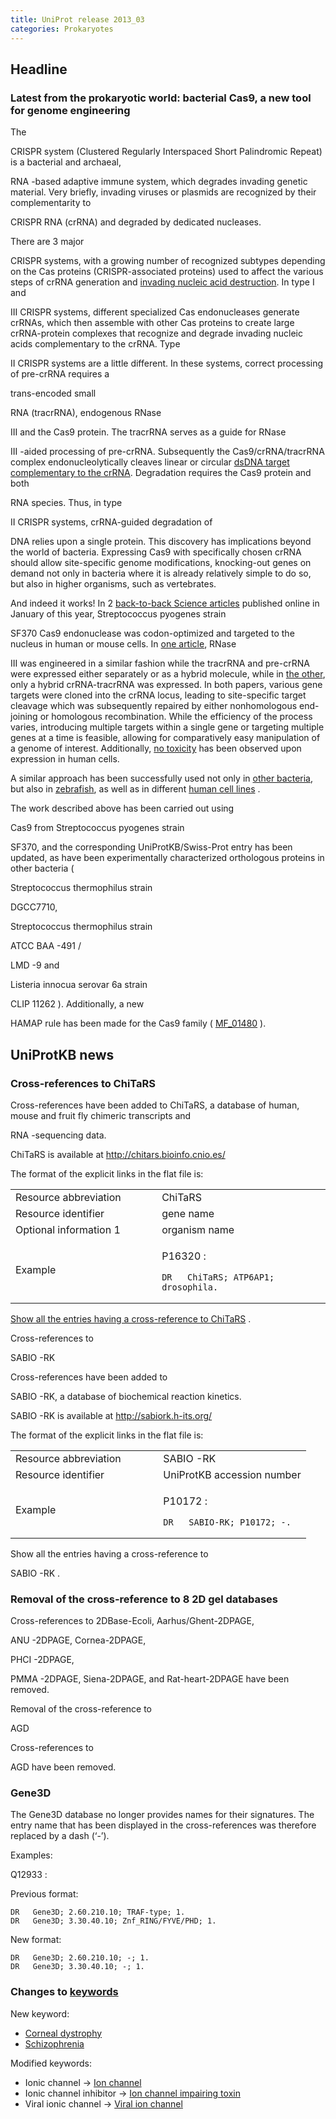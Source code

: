 ```yaml
---
title: UniProt release 2013_03
categories: Prokaryotes
---
```


## Headline

### Latest from the prokaryotic world: bacterial Cas9, a new tool for genome engineering

The

CRISPR system (Clustered Regularly Interspaced Short Palindromic Repeat) is a bacterial and archaeal,

RNA -based adaptive immune system, which degrades invading genetic material. Very briefly, invading viruses or plasmids are recognized by their complementarity to

CRISPR RNA (crRNA) and degraded by dedicated nucleases.

There are 3 major

CRISPR systems, with a growing number of recognized subtypes depending on the Cas proteins (CRISPR-associated proteins) used to affect the various steps of crRNA generation and [invading nucleic acid destruction](http://www.ncbi.nlm.nih.gov/pubmed/21552286). In type I and

III CRISPR systems, different specialized Cas endonucleases generate crRNAs, which then assemble with other Cas proteins to create large crRNA-protein complexes that recognize and degrade invading nucleic acids complementary to the crRNA. Type

II CRISPR systems are a little different. In these systems, correct processing of pre-crRNA requires a

trans-encoded small

RNA (tracrRNA), endogenous RNase

III and the Cas9 protein. The tracrRNA serves as a guide for RNase

III -aided processing of pre-crRNA. Subsequently the Cas9/crRNA/tracrRNA complex endonucleolytically cleaves linear or circular [dsDNA target complementary to the crRNA](http://www.ncbi.nlm.nih.gov/pubmed/22745249,22949671). Degradation requires the Cas9 protein and both

RNA species. Thus, in type

II CRISPR systems, crRNA-guided degradation of

DNA relies upon a single protein. This discovery has implications beyond the world of bacteria. Expressing Cas9 with specifically chosen crRNA should allow site-specific genome modifications, knocking-out genes on demand not only in bacteria where it is already relatively simple to do so, but also in higher organisms, such as vertebrates.

And indeed it works! In 2 [back-to-back Science articles](http://www.ncbi.nlm.nih.gov/pubmed/23287718,23287722) published online in January of this year, Streptococcus pyogenes strain

SF370 Cas9 endonuclease was codon-optimized and targeted to the nucleus in human or mouse cells. In [one article](http://www.ncbi.nlm.nih.gov/pubmed/23287718), RNase

III was engineered in a similar fashion while the tracrRNA and pre-crRNA were expressed either separately or as a hybrid molecule, while in [the other](http://www.ncbi.nlm.nih.gov/pubmed/23287722), only a hybrid crRNA-tracrRNA was expressed. In both papers, various gene targets were cloned into the crRNA locus, leading to site-specific target cleavage which was subsequently repaired by either nonhomologous end-joining or homologous recombination. While the efficiency of the process varies, introducing multiple targets within a single gene or targeting multiple genes at a time is feasible, allowing for comparatively easy manipulation of a genome of interest. Additionally, [no toxicity](http://www.ncbi.nlm.nih.gov/pubmed/23287722) has been observed upon expression in human cells.

A similar approach has been successfully used not only in [other bacteria](http://www.ncbi.nlm.nih.gov/pubmed/23360965), but also in [zebrafish](http://www.ncbi.nlm.nih.gov/pubmed/23360964), as well as in different [human cell lines](http://www.ncbi.nlm.nih.gov/pubmed/23360966,23386978) .

The work described above has been carried out using

Cas9 from Streptococcus pyogenes strain

SF370, and the corresponding UniProtKB/Swiss-Prot entry has been updated, as have been experimentally characterized orthologous proteins in other bacteria (

Streptococcus thermophilus strain

DGCC7710,

Streptococcus thermophilus strain

ATCC BAA -491 /

LMD -9 and

Listeria innocua serovar 6a strain

CLIP 11262 ). Additionally, a new

HAMAP rule has been made for the Cas9 family ( [MF\_01480](http://hamap.expasy.org/unirule/MF_01480) ).

## UniProtKB news

### Cross-references to ChiTaRS

Cross-references have been added to ChiTaRS, a database of human, mouse and fruit fly chimeric transcripts and

RNA -sequencing data.

ChiTaRS is available at <http://chitars.bioinfo.cnio.es/>

The format of the explicit links in the flat file is:

<table><colgroup><col style="width: 46%" /><col style="width: 53%" /></colgroup><tbody><tr class="odd"><td>Resource abbreviation</td><td>ChiTaRS</td></tr><tr class="even"><td>Resource identifier</td><td>gene name</td></tr><tr class="odd"><td>Optional information 1</td><td>organism name</td></tr><tr class="even"><td>Example</td><td><p>P16320 :</p><pre><code>DR   ChiTaRS; ATP6AP1; drosophila.</code></pre></td></tr></tbody></table>

[Show all the entries having a cross-reference to ChiTaRS](http://www.uniprot.org/uniprot/?query=database%3Achitars&sort=score) .

Cross-references to

SABIO -RK

Cross-references have been added to

SABIO -RK, a database of biochemical reaction kinetics.

SABIO -RK is available at <http://sabiork.h-its.org/>

The format of the explicit links in the flat file is:

<table><colgroup><col style="width: 50%" /><col style="width: 50%" /></colgroup><tbody><tr class="odd"><td>Resource abbreviation</td><td>SABIO -RK</td></tr><tr class="even"><td>Resource identifier</td><td>UniProtKB accession number</td></tr><tr class="odd"><td>Example</td><td><p>P10172 :</p><pre><code>DR   SABIO-RK; P10172; -.</code></pre></td></tr></tbody></table>

Show all the entries having a cross-reference to

SABIO -RK .

### Removal of the cross-reference to 8 2D gel databases

Cross-references to 2DBase-Ecoli, Aarhus/Ghent-2DPAGE,

ANU -2DPAGE, Cornea-2DPAGE,

PHCI -2DPAGE,

PMMA -2DPAGE, Siena-2DPAGE, and Rat-heart-2DPAGE have been removed.

Removal of the cross-reference to

AGD

Cross-references to

AGD have been removed.

### Gene3D

The Gene3D database no longer provides names for their signatures. The entry name that has been displayed in the cross-references was therefore replaced by a dash (‘-’).

Examples:

Q12933 :

Previous format:

    DR   Gene3D; 2.60.210.10; TRAF-type; 1.
    DR   Gene3D; 3.30.40.10; Znf_RING/FYVE/PHD; 1.

New format:

    DR   Gene3D; 2.60.210.10; -; 1.
    DR   Gene3D; 3.30.40.10; -; 1.

### Changes to [keywords](https://ftp.uniprot.org/pub/databases/uniprot/current_release/knowledgebase/complete/docs/keywlist)

New keyword:

-   [Corneal dystrophy](http://www.uniprot.org/keywords/KW-1212)
-   [Schizophrenia](http://www.uniprot.org/keywords/KW-1211)

Modified keywords:

-   Ionic channel -&gt; [Ion channel](http://www.uniprot.org/keywords/KW-0407)
-   Ionic channel inhibitor -&gt; [Ion channel impairing toxin](http://www.uniprot.org/keywords/KW-0872)
-   Viral ionic channel -&gt; [Viral ion channel](http://www.uniprot.org/keywords/KW-1182)
